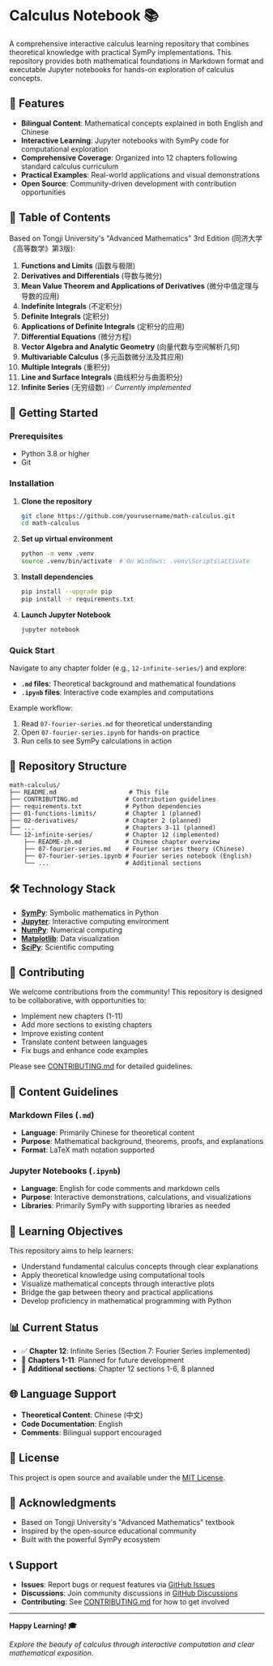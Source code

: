 # Calculus Notebook 📚

A comprehensive interactive calculus learning repository that combines theoretical knowledge with practical SymPy implementations. This repository provides both mathematical foundations in Markdown format and executable Jupyter notebooks for hands-on exploration of calculus concepts.

## 🌟 Features

- **Bilingual Content**: Mathematical concepts explained in both English and Chinese
- **Interactive Learning**: Jupyter notebooks with SymPy code for computational exploration
- **Comprehensive Coverage**: Organized into 12 chapters following standard calculus curriculum
- **Practical Examples**: Real-world applications and visual demonstrations
- **Open Source**: Community-driven development with contribution opportunities

## 📖 Table of Contents

Based on Tongji University's "Advanced Mathematics" 3rd Edition (同济大学《高等数学》第3版):

1. **Functions and Limits** (函数与极限)
2. **Derivatives and Differentials** (导数与微分)
3. **Mean Value Theorem and Applications of Derivatives** (微分中值定理与导数的应用)
4. **Indefinite Integrals** (不定积分)
5. **Definite Integrals** (定积分)
6. **Applications of Definite Integrals** (定积分的应用)
7. **Differential Equations** (微分方程)
8. **Vector Algebra and Analytic Geometry** (向量代数与空间解析几何)
9. **Multivariable Calculus** (多元函数微分法及其应用)
10. **Multiple Integrals** (重积分)
11. **Line and Surface Integrals** (曲线积分与曲面积分)
12. **Infinite Series** (无穷级数) ✅ *Currently implemented*

## 🚀 Getting Started

### Prerequisites

- Python 3.8 or higher
- Git

### Installation

1. **Clone the repository**
   ```bash
   git clone https://github.com/yourusername/math-calculus.git
   cd math-calculus
   ```

2. **Set up virtual environment**
   ```bash
   python -m venv .venv
   source .venv/bin/activate  # On Windows: .venv\Scripts\activate
   ```

3. **Install dependencies**
   ```bash
   pip install --upgrade pip
   pip install -r requirements.txt
   ```

4. **Launch Jupyter Notebook**
   ```bash
   jupyter notebook
   ```

### Quick Start

Navigate to any chapter folder (e.g., `12-infinite-series/`) and explore:

- **`.md` files**: Theoretical background and mathematical foundations
- **`.ipynb` files**: Interactive code examples and computations

Example workflow:
1. Read `07-fourier-series.md` for theoretical understanding
2. Open `07-fourier-series.ipynb` for hands-on practice
3. Run cells to see SymPy calculations in action

## 📁 Repository Structure

```
math-calculus/
├── README.md                    # This file
├── CONTRIBUTING.md             # Contribution guidelines
├── requirements.txt            # Python dependencies
├── 01-functions-limits/        # Chapter 1 (planned)
├── 02-derivatives/             # Chapter 2 (planned)
├── ...                         # Chapters 3-11 (planned)
└── 12-infinite-series/         # Chapter 12 (implemented)
    ├── README-zh.md            # Chinese chapter overview
    ├── 07-fourier-series.md    # Fourier series theory (Chinese)
    ├── 07-fourier-series.ipynb # Fourier series notebook (English)
    └── ...                     # Additional sections
```

## 🛠️ Technology Stack

- **[SymPy](https://www.sympy.org/)**: Symbolic mathematics in Python
- **[Jupyter](https://jupyter.org/)**: Interactive computing environment
- **[NumPy](https://numpy.org/)**: Numerical computing
- **[Matplotlib](https://matplotlib.org/)**: Data visualization
- **[SciPy](https://scipy.org/)**: Scientific computing

## 🤝 Contributing

We welcome contributions from the community! This repository is designed to be collaborative, with opportunities to:

- Implement new chapters (1-11)
- Add more sections to existing chapters
- Improve existing content
- Translate content between languages
- Fix bugs and enhance code examples

Please see [CONTRIBUTING.md](CONTRIBUTING.md) for detailed guidelines.

## 📝 Content Guidelines

### Markdown Files (`.md`)
- **Language**: Primarily Chinese for theoretical content
- **Purpose**: Mathematical background, theorems, proofs, and explanations
- **Format**: LaTeX math notation supported

### Jupyter Notebooks (`.ipynb`)
- **Language**: English for code comments and markdown cells
- **Purpose**: Interactive demonstrations, calculations, and visualizations
- **Libraries**: Primarily SymPy with supporting libraries as needed

## 🎯 Learning Objectives

This repository aims to help learners:

- Understand fundamental calculus concepts through clear explanations
- Apply theoretical knowledge using computational tools
- Visualize mathematical concepts through interactive plots
- Bridge the gap between theory and practical applications
- Develop proficiency in mathematical programming with Python

## 📊 Current Status

- ✅ **Chapter 12**: Infinite Series (Section 7: Fourier Series implemented)
- 🚧 **Chapters 1-11**: Planned for future development
- 🚧 **Additional sections**: Chapter 12 sections 1-6, 8 planned

## 🌐 Language Support

- **Theoretical Content**: Chinese (中文)
- **Code Documentation**: English
- **Comments**: Bilingual support encouraged

## 📄 License

This project is open source and available under the [MIT License](LICENSE).

## 🙏 Acknowledgments

- Based on Tongji University's "Advanced Mathematics" textbook
- Inspired by the open-source educational community
- Built with the powerful SymPy ecosystem

## 📞 Support

- **Issues**: Report bugs or request features via [GitHub Issues](https://github.com/yourusername/math-calculus/issues)
- **Discussions**: Join community discussions in [GitHub Discussions](https://github.com/yourusername/math-calculus/discussions)
- **Contributing**: See [CONTRIBUTING.md](CONTRIBUTING.md) for how to get involved

---

**Happy Learning! 🎓**

*Explore the beauty of calculus through interactive computation and clear mathematical exposition.*